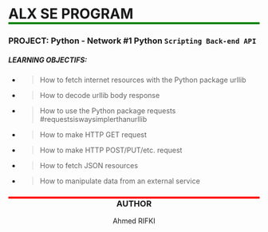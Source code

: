 <h1 style="border-bottom: 4px solid green">ALX SE PROGRAM</h1>

### PROJECT: Python - Network #1 Python ``Scripting Back-end API``

##### LEARNING OBJECTIFS:
- >  How to fetch internet resources with the Python package urllib
- >  How to decode urllib body response
- >  How to use the Python package requests #requestsiswaysimplerthanurllib
- >  How to make HTTP GET request
- >  How to make HTTP POST/PUT/etc. request
- >  How to fetch JSON resources
- >  How to manipulate data from an external service

### <center style="border-top: 4px solid red">AUTHOR</center>
<center>Ahmed RIFKI</center>
